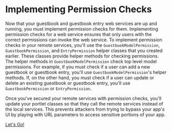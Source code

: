 # Implementing Permission Checks [](id=implementing-permission-checks)

Now that your guestbook and guestbook entry web services are up and running, 
you must implement permission checks for them. Implementing permission
checks for a web service ensures that only users with the correct permissions
can invoke the web service. To implement permission checks in your remote
services, you'll use the `GuestbookModelPermission`, `GuestbookPermission`, and
`EntryPermission` helper classes that you created earlier. These classes provide
helper methods for checking permissions. The helper methods in
`GuestbookModelPermission` check top level model permissions. For example, if
you must check if a user can add a new guestbook or guestbook entry, you'll use
`GuestbookModelPermission`'s helper methods. If, on the other hand, you must
check if a user can update or delete an existing guestbook or guestbook entry,
you'll use `GuestbookPermission` or `EntryPermission`.


Once you've secured your remote services with permission checks, you'll update
your portlet classes so that they call the remote services instead of the local
services. This prevents attackers from trying to bypass your app's UI by
playing with URL parameters to access sensitive portions of your app.

<a class="go-link btn btn-primary" href="/develop/tutorials/-/knowledge_base/7-0/implementing-permission-checks-at-the-service-layer">Let's Go!<span class="icon-circle-arrow-right"></span></a>